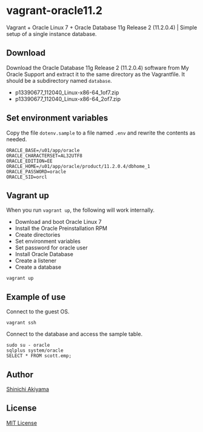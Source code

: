 vagrant-oracle11.2
==================

Vagrant + Oracle Linux 7 + Oracle Database 11g Release 2 (11.2.0.4) | Simple setup of a single instance database.

Download
--------

Download the Oracle Database 11g Release 2 (11.2.0.4) software from My Oracle Support and extract it to the same directory as the Vagrantfile. It should be a subdirectory named `database`.

* p13390677_112040_Linux-x86-64_1of7.zip
* p13390677_112040_Linux-x86-64_2of7.zip

Set environment variables
-------------------------

Copy the file `dotenv.sample` to a file named `.env` and rewrite the contents as needed.

```shell
ORACLE_BASE=/u01/app/oracle
ORACLE_CHARACTERSET=AL32UTF8
ORACLE_EDITION=EE
ORACLE_HOME=/u01/app/oracle/product/11.2.0.4/dbhome_1
ORACLE_PASSWORD=oracle
ORACLE_SID=orcl
```

Vagrant up
----------

When you run `vagrant up`, the following will work internally.

* Download and boot Oracle Linux 7
* Install the Oracle Preinstallation RPM
* Create directories
* Set environment variables
* Set password for oracle user
* Install Oracle Database
* Create a listener
* Create a database

```console
vagrant up
```

Example of use
--------------

Connect to the guest OS.

```console
vagrant ssh
```

Connect to the database and access the sample table.

```console
sudo su - oracle
sqlplus system/oracle
SELECT * FROM scott.emp;
```

Author
------

[Shinichi Akiyama](https://github.com/shakiyam)

License
-------

[MIT License](https://opensource.org/licenses/MIT)
